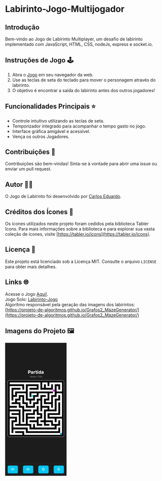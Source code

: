 # Labirinto-Jogo-Multijogador

## Introdução

Bem-vindo ao Jogo de Labirinto Multiplayer, um desafio de labirinto implementado com JavaScript, HTML, CSS, nodeJs, express e socket.io.

## Instruções de Jogo 🕹️

1. Abra o [Jogo](https://carloseduts.github.io/Labirinto-Jogo-Multijogador/) em seu navegador da web.
2. Use as teclas de seta do teclado para mover o personagem através do labirinto.
3. O objetivo é encontrar a saída do labirinto antes dos outros jogadores!

## Funcionalidades Principais ⭐

- Controle intuitivo utilizando as teclas de seta.
- Temporizador integrado para acompanhar o tempo gasto no jogo.
- Interface gráfica amigável e acessível.
- Vença os outros Jogadores.

## Contribuições 🤝

Contribuições são bem-vindas! Sinta-se à vontade para abrir uma issue ou enviar um pull request.

## Autor 👨‍💻

O Jogo de Labirinto foi desenvolvido por [Carlos Eduardo](https://github.com/CarlosEduts).

## Créditos dos Ícones 🎨

Os ícones utilizados neste projeto foram cedidos pela biblioteca Tabler Icons. Para mais informações sobre a biblioteca e para explorar sua vasta coleção de ícones, visite [https://tabler.io/icons](https://tabler.io/icons).

## Licença 📝

Este projeto está licenciado sob a Licença MIT. Consulte o arquivo `LICENSE` para obter mais detalhes.

## Links 🌐

Acesse o Jogo [Aqui!](https://carloseduts.github.io/Labirinto-Jogo-Multijogador/).
<br />
Jogo Solo: [Labirinto-Jogo](https://carloseduts.github.io/Labirinto-Jogo-/)
<br />
Algoritmo responsável pela geração das imagens dos labirintos: [https://projeto-de-algoritmos.github.io/Grafos2_MazeGenerator/](https://projeto-de-algoritmos.github.io/Grafos2_MazeGenerator/)

## Imagens do Projeto 🖼️

<img src="./public/Game-Images/Game/in-game.png" alt="Em Jogo" width="200px">
